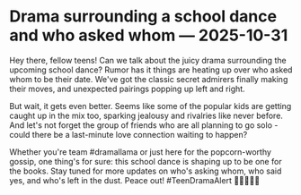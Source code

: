 # Drama surrounding a school dance and who asked whom — 2025-10-31

Hey there, fellow teens! Can we talk about the juicy drama surrounding the upcoming school dance? Rumor has it things are heating up over who asked whom to be their date. We've got the classic secret admirers finally making their moves, and unexpected pairings popping up left and right.

But wait, it gets even better. Seems like some of the popular kids are getting caught up in the mix too, sparking jealousy and rivalries like never before. And let's not forget the group of friends who are all planning to go solo - could there be a last-minute love connection waiting to happen?

Whether you're team #dramallama or just here for the popcorn-worthy gossip, one thing's for sure: this school dance is shaping up to be one for the books. Stay tuned for more updates on who's asking whom, who said yes, and who's left in the dust. Peace out! #TeenDramaAlert 🎉💃🏻🕺🏼